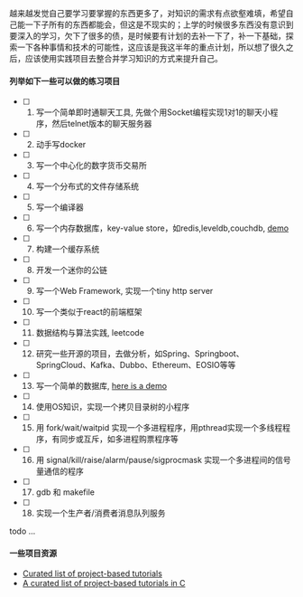 
越来越发觉自己要学习要掌握的东西更多了，对知识的需求有点欲壑难填，希望自己能一下子所有的东西都能会，但这是不现实的；上学的时候很多东西没有意识到要深入的学习，欠下了很多的债，是时候要有计划的去补一下了，补一下基础，探索一下各种事情和技术的可能性，这应该是我这半年的重点计划，所以想了很久之后，应该使用实践项目去整合并学习知识的方式来提升自己。

#### 列举如下一些可以做的练习项目

- [ ] 1. 写一个简单即时通聊天工具, 先做个用Socket编程实现1对1的聊天小程序，然后telnet版本的聊天服务器
- [ ] 2. 动手写docker
- [ ] 3. 写一个中心化的数字货币交易所
- [ ] 4. 写一个分布式的文件存储系统
- [ ] 5. 写一个编译器
- [ ] 6. 写一个内存数据库，key-value store，如redis,leveldb,couchdb, [demo](http://codecapsule.com/2012/11/07/ikvs-implementing-a-key-value-store-table-of-contents/)
- [ ] 7. 构建一个缓存系统
- [ ] 8. 开发一个迷你的公链
- [ ] 9. 写一个Web Framework, 实现一个tiny http server
- [ ] 10. 写一个类似于react的前端框架
- [ ] 11. 数据结构与算法实践, leetcode
- [ ] 12. 研究一些开源的项目，去做分析，如Spring、Springboot、SpringCloud、Kafka、Dubbo、Ethereum、EOSIO等等
- [ ] 13. 写一个简单的数据库, [here is a demo](https://cstack.github.io/db_tutorial/)
- [ ] 14. 使用OS知识，实现一个拷贝目录树的小程序
- [ ] 15. 用 fork/wait/waitpid 实现一个多进程程序，用pthread实现一个多线程程序，有同步或互斥，如多进程购票程序等
- [ ] 16. 用 signal/kill/raise/alarm/pause/sigprocmask 实现一个多进程间的信号量通信的程序
- [ ] 17. gdb 和 makefile
- [ ] 18. 实现一个生产者/消费者消息队列服务

todo ...

#### 一些项目资源

- [Curated list of project-based tutorials ](https://github.com/tuvtran/project-based-learning)
- [A curated list of project-based tutorials in C ](https://github.com/rby90/Project-Based-Tutorials-in-C)
